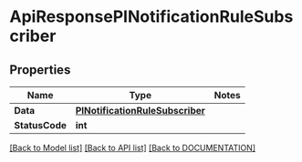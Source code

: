 # ApiResponsePINotificationRuleSubscriber

## Properties
Name | Type | Notes
------------ | ------------- | -------------
**Data** | **[**PINotificationRuleSubscriber**](../Model/PINotificationRuleSubscriber.md)**
**StatusCode** | **int**

[[Back to Model list]](../../DOCUMENTATION.md#documentation-for-models) [[Back to API list]](../../DOCUMENTATION.md#documentation-for-api-endpoints) [[Back to DOCUMENTATION]](../../DOCUMENTATION.md)
